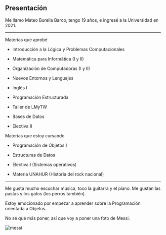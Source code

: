 <h2>Presentación</h2>

Me llamo Mateo Burella Barco, tengo 19 años, e ingresé a la Universidad en 2021.

---

Materias que aprobé

- Introducción a la Lógica y Problemas Computacionales

- Matemática para Informática (I y II)

- Organización de Computadoras (I y II)

- Nuevos Entornos y Lenguajes

- Inglés I

- Programación Estructurada

- Taller de LMyTW

- Bases de Datos

- Electiva II

Materias que estoy cursando

- Programación de Objetos I

- Estructuras de Datos

- Electiva I (Sistemas operativos)

- Materia UNAHUR (Historia del rock nacional)

---

Me gusta mucho escuchar música, toco la guitarra y el piano. Me gustan las pastas y los gatos (los perros también).

Estoy emocionado por empezar a aprender sobre la Programación orientada a Objetos.

No sé qué más poner, así que voy a poner una foto de Messi.

![messi](https://statics.forbesargentina.com/2022/12/crop/63a1aa07f3f5c__822x822.webp)

